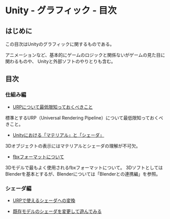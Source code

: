 # Unity - グラフィック - 目次

## はじめに

この目次はUnityのグラフィックに関するものである。

アニメーションなど、基本的にゲームのロジックと関係ないがゲームの見た目に関わるものや、
Unityと外部ソフトのやりとりも含む。

## 目次

### 仕組み編

- [URPについて最低限知っておくべきこと](./how_it_works/what_is_urp.md)

標準とするURP（Universal Rendering Pipeline）について最低限知っておくべきこと。

- [Unityにおける「マテリアル」と「シェーダ」](./how_it_works/material_and_shader.md)

3Dオブジェクトの表示にはマテリアルとシェーダの理解が不可欠。

- [fbxフォーマットについて](./how_it_works/fbx_format.md)

3Dモデルで最もよく使用されるfbxフォーマットについて。
3DソフトとしてはBlenderを基本とするが、Blenderについては「Blenderとの連携編」を参照。

### シェーダ編

- [URPで使えるシェーダへの変換](./shader/convert_to_urp.md)

- [既存モデルのシェーダを変更して遊んでみる](./shader/change_shader.md)

<!--

### Blenderとの連携編





### 基本編

###### [fbxフォーマットについて](./basic/fbx_format.md)

基本的に使用する3Dモデルのフォーマットであるfbxフォーマットの基本について。

###### [Blenderのファイル構造とfbxへの出力](./basic/blender_fbx.md)

Blenderのオリジナルの拡張子はblendである。Blenderのファイルがどのような構造か。注意点なども。


###### [マテリアル未設定の「スザンヌ」をUnityに持っていく](./basic/nakid_suzanne.md)

Blenderで生成したfbxファイルをUnityに持っていく。仮想アセットの概念。

###### BlenderにおけるマテリアルとUnityへの移行(./basic/blender_material_to_unity.md)



###### BlenderにおけるテクスチャとUnityへの移行


###### Blenderにおけるアニメーション（回転）

###### Cubeを回転させるアニメーションをUnityで再生する

-->

